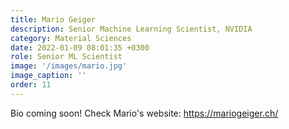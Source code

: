 ```yaml
---
title: Mario Geiger
description: Senior Machine Learning Scientist, NVIDIA
category: Material Sciences 
date: 2022-01-09 08:01:35 +0300
role: Senior ML Scientist
image: '/images/mario.jpg'
image_caption: ''
order: 11
---
```

Bio coming soon! Check Mario's website: https://mariogeiger.ch/
